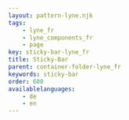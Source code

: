 ```yaml
---
layout: pattern-lyne.njk
tags: 
    - lyne_fr
    - lyne_components_fr
    - page
key: sticky-bar-lyne_fr
title: Sticky-Bar
parent: container-folder-lyne_fr
keywords: sticky-bar
order: 600
availablelanguages: 
    - de
    - en
---
```

